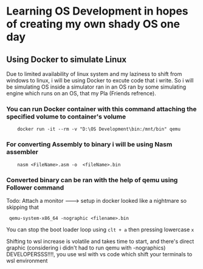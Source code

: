# Learning OS Development in hopes of creating my own shady OS one day

## Using Docker to simulate Linux

Due to limited availability of linux system and my laziness to shift from windows to linux, i will be using Docker to excute code that i write. So i will be simulating OS inside a simulator ran in an OS ran by some simulating engine which runs on an OS, that my Pla (Friends refrence).

### You can run Docker container with this command attaching the specified volume to container's volume

```
    docker run -it --rm -v "D:\OS Development\bin:/mnt/bin" qemu
```

### For converting Assembly to binary i will be using Nasm assembler

```
    nasm <FileName>.asm -o  <fileName>.bin
```

### Converted binary can be ran with the help of qemu using Follower command

Todo: Attach a monitor ---> setup in docker looked like a nightmare so skipping that

```
 qemu-system-x86_64 -nographic <filename>.bin
```

You can stop the boot loader loop using `clt + a` then pressing lowercase `x`

Shifting to wsl increase is volatile and takes time to start, and there's direct graphic (considering i didn't had to run qemu with -nographics)
DEVELOPERSSS!!!!, you use wsl with vs code which shift your terminals to wsl environment
